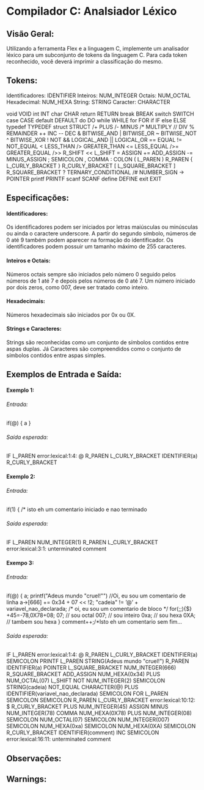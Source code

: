 # Compilador C: Analsiador Léxico

## Visão Geral:
Utilizando a ferramenta Flex e a linguagem C, implemente um analisador léxico para um subconjunto
de tokens da linguagem C. Para cada token reconhecido, você deverá imprimir a classificação do mesmo. 

## Tokens:
Identificadores: IDENTIFIER
Inteiros: NUM_INTEGER
Octais: NUM_OCTAL
Hexadecimal: NUM_HEXA
String: STRING
Caracter: CHARACTER

void VOID
int INT
char CHAR
return RETURN
break BREAK
switch SWITCH
case CASE
default DEFAULT
do DO
while WHILE
for FOR
if IF
else ELSE
typedef TYPEDEF
struct STRUCT
/+ PLUS
/- MINUS
/* MULTIPLY
// DIV
% REMAINDER
++ INC
-- DEC
& BITWISE_AND
| BITWISE_OR
~ BITWISE_NOT
^ BITWISE_XOR
! NOT
&& LOGICAL_AND
|| LOGICAL_OR
== EQUAL
!= NOT_EQUAL
< LESS_THAN
/> GREATER_THAN
<= LESS_EQUAL
/>= GREATER_EQUAL
/>> R_SHIFT
<< L_SHIFT
= ASSIGN
+= ADD_ASSIGN
-= MINUS_ASSIGN
; SEMICOLON
, COMMA
: COLON
( L_PAREN
) R_PAREN
{ L_CURLY_BRACKET
} R_CURLY_BRACKET
[ L_SQUARE_BRACKET
] R_SQUARE_BRACKET
? TERNARY_CONDITIONAL
/# NUMBER_SIGN
-> POINTER
printf PRINTF
scanf SCANF
define DEFINE
exit EXIT

## Especificações:
#### Identificadores:
Os identificadores podem ser iniciados por letras maiúsculas ou minúsculas ou ainda o caractere underscore. A partir do segundo símbolo, números de 0 até 9 também podem aparecer na formação do
identificador. Os identificadores podem possuir um tamanho máximo de 255 caracteres.
#### Inteiros e Octais:
Números octais sempre são iniciados pelo número 0 seguido pelos números de 1 até 7 e depois pelos
números de 0 até 7. Um número iniciado por dois zeros, como 007, deve ser tratado como inteiro.
#### Hexadecimais:
Números hexadecimais são iniciados por 0x ou 0X.
#### Strings e Caracteres:
Strings são reconhecidas como um conjunto de símbolos contidos entre aspas duplas. Já Caracteres são compreendidos como o conjunto de símbolos contidos entre aspas simples.

## Exemplos de Entrada e Saída:
#### Exemplo 1:
###### Entrada:
if(@)
{
    a
}
###### Saída esperada:
IF
L_PAREN
error:lexical:1:4: @
R_PAREN
L_CURLY_BRACKET
IDENTIFIER(a)
R_CURLY_BRACKET

#### Exemplo 2:
###### Entrada:
if(1)
{
/* isto eh um
comentario iniciado
e nao terminado
###### Saída esperada:
IF
L_PAREN
NUM_INTEGER(1)
R_PAREN
L_CURLY_BRACKET
error:lexical:3:1: unterminated comment

#### Exempo 3:
###### Entrada:
if(@)
{
    a;
    printf("Adeus mundo \"cruel!\"")
    //Oi, eu sou um comentario de linha
    a->[666] += 0x34 + 07 << !2;
    "cadeia" != ’@’ + variavel_nao_declarada;
    /* oi, eu sou um
    comentario de bloco */
    for(;;){$} +45=-78,0X78+08;
    07; // sou octal
    007; // sou inteiro
    0xa; // sou hexa
    0XA; // tambem sou hexa
}
comment++;/*Isto eh um
comentario sem fim...
###### Saída esperada:
IF
L_PAREN
error:lexical:1:4: @
R_PAREN
L_CURLY_BRACKET
IDENTIFIER(a)
SEMICOLON
PRINTF
L_PAREN
STRING(Adeus mundo \"cruel!\")
R_PAREN
IDENTIFIER(a)
POINTER
L_SQUARE_BRACKET
NUM_INTEGER(666)
R_SQUARE_BRACKET
ADD_ASSIGN
NUM_HEXA(0x34)
PLUS
NUM_OCTAL(07)
L_SHIFT
NOT
NUM_INTEGER(2)
SEMICOLON
STRING(cadeia)
NOT_EQUAL
CHARACTER(@)
PLUS
IDENTIFIER(variavel_nao_declarada)
SEMICOLON
FOR
L_PAREN
SEMICOLON
SEMICOLON
R_PAREN
L_CURLY_BRACKET
error:lexical:10:12: $
R_CURLY_BRACKET
PLUS
NUM_INTEGER(45)
ASSIGN
MINUS
NUM_INTEGER(78)
COMMA
NUM_HEXA(0X78)
PLUS
NUM_INTEGER(08)
SEMICOLON
NUM_OCTAL(07)
SEMICOLON
NUM_INTEGER(007)
SEMICOLON
NUM_HEXA(0xa)
SEMICOLON
NUM_HEXA(0XA)
SEMICOLON
R_CURLY_BRACKET
IDENTIFIER(comment)
INC
SEMICOLON
error:lexical:16:11: unterminated comment

## Observações:


## Warnings:

